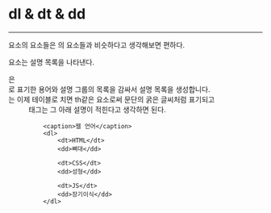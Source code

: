 # dl & dt & dd
***
<dl> 요소의 요소들은 <table>의 요소들과 비슷하다고 생각해보면 편하다.
<dl> 요소는 설명 목록을 나타낸다. <dl>은 <dt>로 표기한 용어와 설명 그룹의 목록을 감싸서 설명 목록을 생성합니다. 
<dt>는 이제 테이블로 치면 th같은 요소로써 문단의 굵은 글씨처럼 표기되고 <dd> 태그는 그 아래 설명이 적힌다고 생각하면 된다.

```
    <caption>웹 언어</caption>
    <dl>
        <dt>HTML</dt>
        <dd>뼈대</dd>

        <dt>CSS</dt>
        <dd>성형</dd>

        <dt>JS</dt>
        <dd>장기이식</dd>
    </dl>
```
